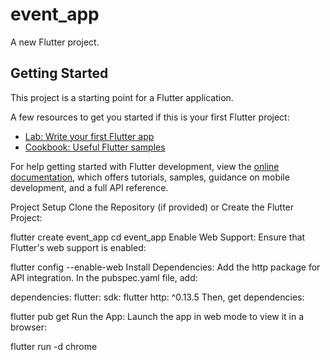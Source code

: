 # event_app

A new Flutter project.

## Getting Started

This project is a starting point for a Flutter application.

A few resources to get you started if this is your first Flutter project:

- [Lab: Write your first Flutter app](https://docs.flutter.dev/get-started/codelab)
- [Cookbook: Useful Flutter samples](https://docs.flutter.dev/cookbook)

For help getting started with Flutter development, view the
[online documentation](https://docs.flutter.dev/), which offers tutorials,
samples, guidance on mobile development, and a full API reference.






Project Setup
Clone the Repository (if provided) or Create the Flutter Project:


flutter create event_app
cd event_app
Enable Web Support: Ensure that Flutter's web support is enabled:


flutter config --enable-web
Install Dependencies: Add the http package for API integration. In the pubspec.yaml file, add:

dependencies:
  flutter:
    sdk: flutter
  http: ^0.13.5
Then, get dependencies:

flutter pub get
Run the App: Launch the app in web mode to view it in a browser:

flutter run -d chrome